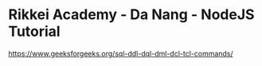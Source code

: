 # Rikkei Academy - Da Nang - NodeJS Tutorial

https://www.geeksforgeeks.org/sql-ddl-dql-dml-dcl-tcl-commands/

